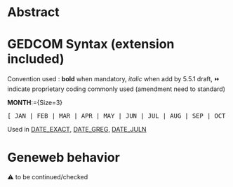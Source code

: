 ﻿# Abstract

# GEDCOM Syntax (extension included)
Convention used : **bold** when mandatory, _italic_ when add by 5.5.1 draft, &#x23E9; indicate proprietary coding commonly used (amendment need to standard)<br />

**MONTH**:={Size=3}
<pre>
[ JAN | FEB | MAR | APR | MAY | JUN | JUL | AUG | SEP | OCT | NOV | DEC ]
</pre>
Used in <a href=Ged.DATE_EXACT.md>DATE_EXACT</a>, <a href=Ged.DATE_GREG.md>DATE_GREG</a>, <a href=Ged.DATE_JULN.md>DATE_JULN</a><br />

# Geneweb behavior


:warning: to be continued/checked

